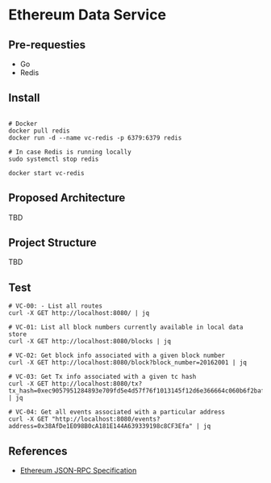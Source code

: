 # Ethereum Data Service

## Pre-requesties
* Go
* Redis 


## Install

```

# Docker 
docker pull redis
docker run -d --name vc-redis -p 6379:6379 redis

# In case Redis is running locally
sudo systemctl stop redis

docker start vc-redis

```

## Proposed Architecture

TBD 

##  Project Structure

TBD

## Test

```
# VC-00: - List all routes 
curl -X GET http://localhost:8080/ | jq 

# VC-01: List all block numbers currently available in local data store
curl -X GET http://localhost:8080/blocks | jq

# VC-02: Get block info associated with a given block number 
curl -X GET http://localhost:8080/block?block_number=20162001 | jq

# VC-03: Get Tx info associated with a given tc hash
curl -X GET http://localhost:8080/tx?tx_hash=0xec9057951284893e709fd5e4d57f76f1013145f12d6e366664c060b6f2baf559 | jq

# VC-04: Get all events associated with a particular address
curl -X GET "http://localhost:8080/events?address=0x38AfDe1E098B0cA181E144A639339198c8CF3Efa" | jq

```


## References

* [Ethereum JSON-RPC Specification](https://ethereum.github.io/execution-apis/api-documentation/)


